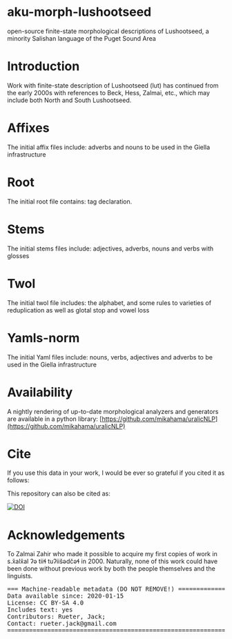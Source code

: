 # aku-morph-lushootseed

open-source finite-state morphological descriptions of Lushootseed, a minority Salishan language of the Puget Sound Area

# Introduction
Work with finite-state description of Lushootseed (lut) has continued from the early 2000s with references to Beck, Hess, Zalmai, etc., which may include both North and South Lushootseed. 

# Affixes
The initial affix files include:
adverbs and nouns to be used in the Giella infrastructure

# Root
The initial root file contains:
tag declaration.

# Stems
The initial stems files include:
adjectives, adverbs, nouns and verbs with glosses

# Twol
The initial twol file includes:
the alphabet, and some rules to varieties of reduplication as well as glotal stop and vowel loss

# Yamls-norm
The initial Yaml files include:
nouns, verbs, adjectives and adverbs to be used in the Giella infrastructure

# Availability
A nightly rendering of up-to-date morphological analyzers and generators are available in a python library:
[https://github.com/mikahama/uralicNLP](https://github.com/mikahama/uralicNLP)

# Cite

If you use this data in your work, I would be ever so grateful if you cited it as follows:


This repository can also be cited as:

[![DOI](https://zenodo.org/badge/DOI/10.5281/zenodo.5090580.svg)](https://doi.org/10.5281/zenodo.5090580)


# Acknowledgements
To Zalmai Zahir who made it possible to acquire my first copies of work in s.x̌alx̌al ʔə tiiɬ tuʔiišədčəɬ in 2000. Naturally, none of this work could have been done without previous work by both the people themselves and the linguists.


<pre>
=== Machine-readable metadata (DO NOT REMOVE!) ================================
Data available since: 2020-01-15
License: CC BY-SA 4.0
Includes text: yes
Contributors: Rueter, Jack;
Contact: rueter.jack@gmail.com
===============================================================================
</pre>


